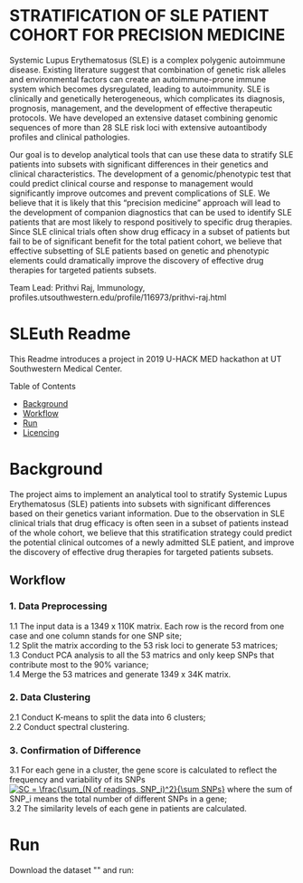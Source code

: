 # STRATIFICATION OF SLE PATIENT COHORT FOR PRECISION MEDICINE

Systemic Lupus Erythematosus (SLE) is a complex polygenic autoimmune disease. Existing literature suggest that combination of genetic risk alleles and environmental factors can create an autoimmune-prone immune system which becomes dysregulated, leading to autoimmunity. SLE is clinically and genetically heterogeneous, which complicates its diagnosis, prognosis, management, and the development of effective therapeutic protocols. We have developed an extensive dataset combining genomic sequences of more than 28 SLE risk loci with extensive autoantibody profiles and clinical pathologies. 

Our goal is to develop analytical tools that can use these data to stratify SLE patients into subsets with significant differences in their genetics and clinical characteristics. The development of a genomic/phenotypic test that could predict clinical course and response to management would significantly improve outcomes and prevent complications of SLE. We believe that it is likely that this “precision medicine” approach will lead to the development of companion diagnostics that can be used to identify SLE patients that are most likely to respond positively to specific drug therapies. Since SLE clinical trials often show drug efficacy in a subset of patients but fail to be of significant benefit for the total patient cohort, we believe that effective subsetting of SLE patients based on genetic and phenotypic elements could dramatically improve the discovery of effective drug therapies for targeted patients subsets.

Team Lead: Prithvi Raj, Immunology, profiles.utsouthwestern.edu/profile/116973/prithvi-raj.html  


# SLEuth Readme
This Readme introduces a project in 2019 U-HACK MED hackathon at UT Southwestern Medical Center. 

Table of Contents

- [Background](#Background)
- [Workflow](#Workflow)
- [Run](#Run)
- [Licencing](#Licencing)

# Background
The project aims to implement an analytical tool to stratify Systemic Lupus Erythematosus (SLE) patients into subsets with significant differences based on their genetics variant information. Due to the observation in SLE clinical trials that drug efficacy is often seen in a subset of patients instead of the whole cohort, we believe that this stratification strategy could predict the potential clinical outcomes of a newly admitted SLE patient, and improve the discovery of effective drug therapies for targeted patients subsets. 


## Workflow  
### 1. Data Preprocessing  
1.1 The input data is a 1349 x 110K matrix. Each row is the record from one case and one column stands for one SNP site;  
1.2 Split the matrix according to the 53 risk loci to generate 53 matrices;   
1.3 Conduct PCA analysis to all the 53 matrics and only keep SNPs that contribute most to the 90% variance;   
1.4 Merge the 53 matrices and generate 1349 x 34K matrix.  
### 2. Data Clustering  
2.1 Conduct K-means to split the data into 6 clusters;  
2.2 Conduct spectral clustering. 
### 3. Confirmation of Difference
3.1 For each gene in a cluster, the gene score is calculated to reflect the frequency and variability of its SNPs        
<a href="https://www.codecogs.com/eqnedit.php?latex=SC&space;=&space;\frac{\sum_(N&space;of&space;readings,&space;SNP_i)^2}{\sum&space;SNPs}" target="_blank"><img src="https://latex.codecogs.com/gif.latex?SC&space;=&space;\frac{\sum_(N&space;of&space;readings,&space;SNP_i)^2}{\sum&space;SNP_i}" title="SC = \frac{\sum_(N of readings, SNP_i)^2}{\sum SNPs}" /></a> where the sum of SNP_i means the total number of different SNPs in a gene;    
3.2 The similarity levels of each gene in patients are calculated.
# Run  
Download the dataset "" and run:
```Python
